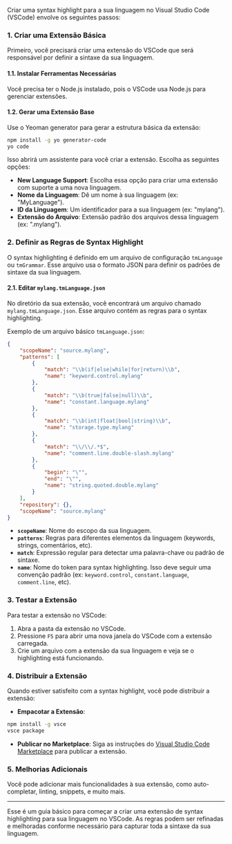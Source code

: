Criar uma syntax highlight para a sua linguagem no Visual Studio Code (VSCode) envolve os seguintes passos:

### 1. **Criar uma Extensão Básica**
Primeiro, você precisará criar uma extensão do VSCode que será responsável por definir a sintaxe da sua linguagem.

#### 1.1. **Instalar Ferramentas Necessárias**
Você precisa ter o Node.js instalado, pois o VSCode usa Node.js para gerenciar extensões.

#### 1.2. **Gerar uma Extensão Base**
Use o Yeoman generator para gerar a estrutura básica da extensão:

```bash
npm install -g yo generator-code
yo code
```

Isso abrirá um assistente para você criar a extensão. Escolha as seguintes opções:

- **New Language Support**: Escolha essa opção para criar uma extensão com suporte a uma nova linguagem.
- **Nome da Linguagem**: Dê um nome à sua linguagem (ex: "MyLanguage").
- **ID da Linguagem**: Um identificador para a sua linguagem (ex: "mylang").
- **Extensão do Arquivo**: Extensão padrão dos arquivos dessa linguagem (ex: ".mylang").

### 2. **Definir as Regras de Syntax Highlight**
O syntax highlighting é definido em um arquivo de configuração `tmLanguage` ou `tmGrammar`. Esse arquivo usa o formato JSON para definir os padrões de sintaxe da sua linguagem.

#### 2.1. **Editar `mylang.tmLanguage.json`**
No diretório da sua extensão, você encontrará um arquivo chamado `mylang.tmLanguage.json`. Esse arquivo contém as regras para o syntax highlighting.

Exemplo de um arquivo básico `tmLanguage.json`:

```json
{
    "scopeName": "source.mylang",
    "patterns": [
        {
            "match": "\\b(if|else|while|for|return)\\b",
            "name": "keyword.control.mylang"
        },
        {
            "match": "\\b(true|false|null)\\b",
            "name": "constant.language.mylang"
        },
        {
            "match": "\\b(int|float|bool|string)\\b",
            "name": "storage.type.mylang"
        },
        {
            "match": "\\/\\/.*$",
            "name": "comment.line.double-slash.mylang"
        },
        {
            "begin": "\"",
            "end": "\"",
            "name": "string.quoted.double.mylang"
        }
    ],
    "repository": {},
    "scopeName": "source.mylang"
}
```

- **`scopeName`**: Nome do escopo da sua linguagem.
- **`patterns`**: Regras para diferentes elementos da linguagem (keywords, strings, comentários, etc).
- **`match`**: Expressão regular para detectar uma palavra-chave ou padrão de sintaxe.
- **`name`**: Nome do token para syntax highlighting. Isso deve seguir uma convenção padrão (ex: `keyword.control`, `constant.language`, `comment.line`, etc).

### 3. **Testar a Extensão**
Para testar a extensão no VSCode:

1. Abra a pasta da extensão no VSCode.
2. Pressione `F5` para abrir uma nova janela do VSCode com a extensão carregada.
3. Crie um arquivo com a extensão da sua linguagem e veja se o highlighting está funcionando.

### 4. **Distribuir a Extensão**
Quando estiver satisfeito com a syntax highlight, você pode distribuir a extensão:

- **Empacotar a Extensão**:
```bash
npm install -g vsce
vsce package
```
- **Publicar no Marketplace**: Siga as instruções do [Visual Studio Code Marketplace](https://marketplace.visualstudio.com/) para publicar a extensão.

### 5. **Melhorias Adicionais**
Você pode adicionar mais funcionalidades à sua extensão, como auto-completar, linting, snippets, e muito mais.

---

Esse é um guia básico para começar a criar uma extensão de syntax highlighting para sua linguagem no VSCode. As regras podem ser refinadas e melhoradas conforme necessário para capturar toda a sintaxe da sua linguagem.
